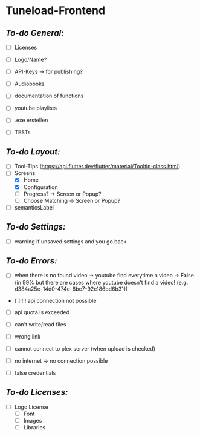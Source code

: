 # Tuneload-Frontend

## *To-do General:*

- [ ] Licenses
- [ ] Logo/Name?
- [ ] API-Keys -> for publishing?
- [ ] Audiobooks
- [ ] documentation of functions
- [ ] youtube playlists
- [ ] .exe erstellen
- [ ] TESTs


## *To-do Layout:*
- [ ] Tool-Tips (https://api.flutter.dev/flutter/material/Tooltip-class.html)
- [ ] Screens
    - [x] Home
    - [x] Configuration
    - [ ] Progress? -> Screen or Popup?
    - [ ] Choose Matching -> Screen or Popup?
- [ ] semanticsLabel 

## *To-do Settings:*
- [ ] warning if unsaved settings and you go back

## *To-do Errors:*
- [ ] when there is no found video -> youtube find everytime a video -> False (in 99% but there are cases where youtube doesn't find a video! (e.g. d384a25e-14d0-474e-8bc7-92c186bd6b31))
- [ ]!!!! api connection not possible
- [ ] api quota is exceeded
- [ ] can't write/read files
- [ ] wrong link
- [ ] cannot connect to plex server (when upload is checked)
- [ ] no internet -> no connection possible
- [ ] false credentials 


## *To-do Licenses:*
- [ ] Logo License
    - [ ] Font
    - [ ] Images
    - [ ] Libraries
